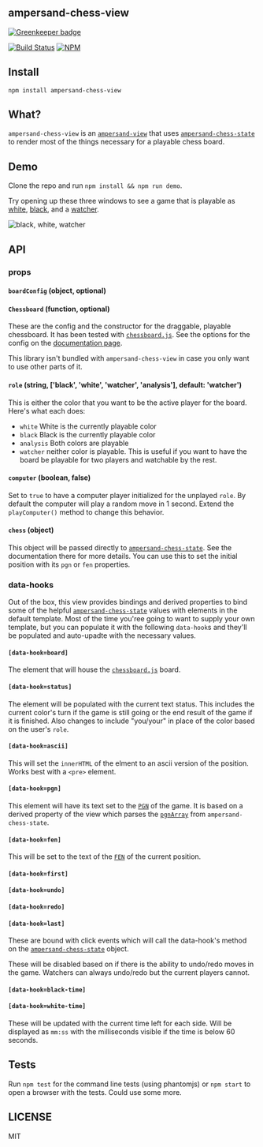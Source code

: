 ampersand-chess-view
-------------------------

[![Greenkeeper badge](https://badges.greenkeeper.io/lukekarrys/ampersand-chess-view.svg)](https://greenkeeper.io/)

[![Build Status](https://travis-ci.org/lukekarrys/ampersand-chess-view.png?branch=master)](https://travis-ci.org/lukekarrys/ampersand-chess-view)
[![NPM](https://nodei.co/npm/ampersand-chess-view.png)](https://nodei.co/npm/ampersand-chess-view/)


## Install
`npm install ampersand-chess-view`


## What?

`ampersand-chess-view` is an [`ampersand-view`](https://npmjs.org/ampersand-view) that uses [`ampersand-chess-state`](https://npmjs.org/ampersand-chess-state) to render most of the things necessary for a playable chess board.


## Demo

Clone the repo and run `npm install && npm run demo`.

Try opening up these three windows to see a game that is playable as [white](http://localhost:9966/#white), [black](http://localhost:9966/#black), and a [watcher](http://localhost:9966/).

![black, white, watcher](https://cldup.com/It2mBLh4yT.gif)


## API

### props

#### `boardConfig` (object, optional)
#### `Chessboard` (function, optional)

These are the config and the constructor for the draggable, playable chessboard. It has been tested with [`chessboard.js`](http://chessboardjs.com/). See the options for the config on the [documentation page](http://chessboardjs.com/docs).

This library isn't bundled with `ampersand-chess-view` in case you only want to use other parts of it.

#### `role` (string, ['black', 'white', 'watcher', 'analysis'], default: 'watcher')
This is either the color that you want to be the active player for the board. Here's what each does:

- `white` White is the currently playable color
- `black` Black is the currently playable color
- `analysis` Both colors are playable
- `watcher` neither color is playable. This is useful if you want to have the board be playable for two players and watchable by the rest.

#### `computer` (boolean, false)

Set to `true` to have a computer player initialized for the unplayed `role`. By default the computer will play a random move in 1 second. Extend the `playComputer()` method to change this behavior.

#### `chess` (object)

This object will be passed directly to [`ampersand-chess-state`](https://npmjs.org/ampersand-chess-state). See the documentation there for more details. You can use this to set the initial position with its `pgn` or `fen` properties.


### data-hooks

Out of the box, this view provides bindings and derived properties to bind some of the helpful [`ampersand-chess-state`](https://npmjs.org/ampersand-chess-state) values with elements in the default template. Most of the time you'ree going to want to supply your own template, but you can populate it with the following `data-hook`s and they'll be populated and auto-upadte with the necessary values.

#### `[data-hook=board]`
The element that will house the [`chessboard.js`](http://chessboardjs.com/) board.

#### `[data-hook=status]`
The element will be populated with the current text status. This includes the current color's turn if the game is still going or the end result of the game if it is finished. Also changes to include "you/your" in place of the color based on the user's `role`.

#### `[data-hook=ascii]`
This will set the `innerHTML` of the elment to an ascii version of the position. Works best with a `<pre>` element.

#### `[data-hook=pgn]`
This element will have its text set to the [`PGN`](http://en.wikipedia.org/wiki/Portable_Game_Notation) of the game. It is based on a derived property of the view which parses the [`pgnArray`](https://github.com/lukekarrys/ampersand-chess-state/blob/master/README.md#pgnarray-array) from `ampersand-chess-state`.

#### `[data-hook=fen]`
This will be set to the text of the [`FEN`](http://en.wikipedia.org/wiki/Forsyth%E2%80%93Edwards_Notation) of the current position.

#### `[data-hook=first]`
#### `[data-hook=undo]`
#### `[data-hook=redo]`
#### `[data-hook=last]`
These are bound with click events which will call the data-hook's method on the [`ampersand-chess-state`](https://github.com/lukekarrys/ampersand-chess-state/blob/master/README.md#undooptions) object.

These will be disabled based on if there is the ability to undo/redo moves in the game. Watchers can always undo/redo but the current players cannot.

#### `[data-hook=black-time]`
#### `[data-hook=white-time]`
These will be updated with the current time left for each side. Will be displayed as `mm:ss` with the milliseconds visible if the time is below 60 seconds.


## Tests
Run `npm test` for the command line tests (using phantomjs) or `npm start` to open a browser with the tests. Could use some more.


## LICENSE
MIT
